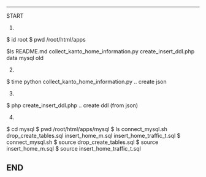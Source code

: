 ------------------------
START

1.
 $ id
 root
 $ pwd
 /root/html/apps

 $ls
 README.md  collect_kanto_home_information.py  create_insert_ddl.php  data  mysql  old

2.
 $ time python collect_kanto_home_information.py
 .. create json

3. 
 $ php create_insert_ddl.php
 .. create ddl (from json)

4. 
 $ cd mysql
 $ pwd
 /root/html/apps/mysql
 $ ls
 connect_mysql.sh  drop_create_tables.sql  insert_home_m.sql  insert_home_traffic_t.sql
 $ connect_mysql.sh
 $ source drop_create_tables.sql
 $ source insert_home_m.sql
 $ source insert_home_traffic_t.sql

END
------------------------
